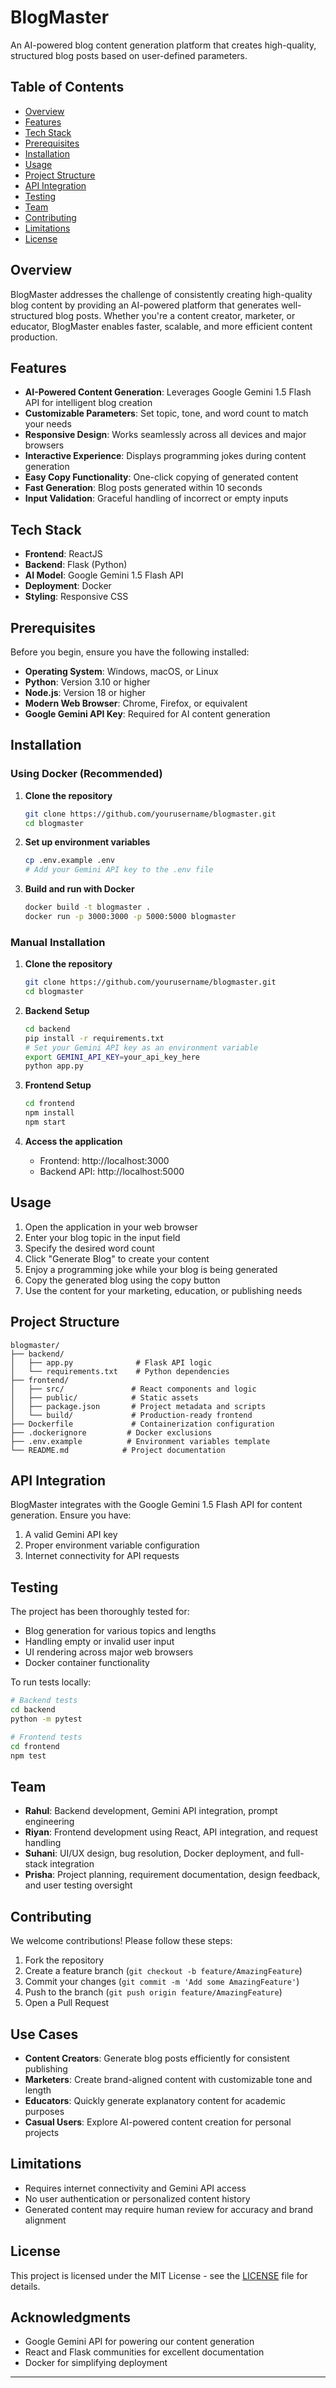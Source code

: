 # BlogMaster

An AI-powered blog content generation platform that creates high-quality, structured blog posts based on user-defined parameters.

## Table of Contents
- [Overview](#overview)
- [Features](#features)
- [Tech Stack](#tech-stack)
- [Prerequisites](#prerequisites)
- [Installation](#installation)
- [Usage](#usage)
- [Project Structure](#project-structure)
- [API Integration](#api-integration)
- [Testing](#testing)
- [Team](#team)
- [Contributing](#contributing)
- [Limitations](#limitations)
- [License](#license)

## Overview

BlogMaster addresses the challenge of consistently creating high-quality blog content by providing an AI-powered platform that generates well-structured blog posts. Whether you're a content creator, marketer, or educator, BlogMaster enables faster, scalable, and more efficient content production.

## Features

- **AI-Powered Content Generation**: Leverages Google Gemini 1.5 Flash API for intelligent blog creation
- **Customizable Parameters**: Set topic, tone, and word count to match your needs
- **Responsive Design**: Works seamlessly across all devices and major browsers
- **Interactive Experience**: Displays programming jokes during content generation
- **Easy Copy Functionality**: One-click copying of generated content
- **Fast Generation**: Blog posts generated within 10 seconds
- **Input Validation**: Graceful handling of incorrect or empty inputs

## Tech Stack

- **Frontend**: ReactJS
- **Backend**: Flask (Python)
- **AI Model**: Google Gemini 1.5 Flash API
- **Deployment**: Docker
- **Styling**: Responsive CSS

## Prerequisites

Before you begin, ensure you have the following installed:

- **Operating System**: Windows, macOS, or Linux
- **Python**: Version 3.10 or higher
- **Node.js**: Version 18 or higher
- **Modern Web Browser**: Chrome, Firefox, or equivalent
- **Google Gemini API Key**: Required for AI content generation

## Installation

### Using Docker (Recommended)

1. **Clone the repository**
   ```bash
   git clone https://github.com/yourusername/blogmaster.git
   cd blogmaster
   ```

2. **Set up environment variables**
   ```bash
   cp .env.example .env
   # Add your Gemini API key to the .env file
   ```

3. **Build and run with Docker**
   ```bash
   docker build -t blogmaster .
   docker run -p 3000:3000 -p 5000:5000 blogmaster
   ```

### Manual Installation

1. **Clone the repository**
   ```bash
   git clone https://github.com/yourusername/blogmaster.git
   cd blogmaster
   ```

2. **Backend Setup**
   ```bash
   cd backend
   pip install -r requirements.txt
   # Set your Gemini API key as an environment variable
   export GEMINI_API_KEY=your_api_key_here
   python app.py
   ```

3. **Frontend Setup**
   ```bash
   cd frontend
   npm install
   npm start
   ```

4. **Access the application**
   - Frontend: http://localhost:3000
   - Backend API: http://localhost:5000

## Usage

1. Open the application in your web browser
2. Enter your blog topic in the input field
3. Specify the desired word count
4. Click "Generate Blog" to create your content
5. Enjoy a programming joke while your blog is being generated
6. Copy the generated blog using the copy button
7. Use the content for your marketing, education, or publishing needs

## Project Structure

```
blogmaster/
├── backend/
│   ├── app.py              # Flask API logic
│   └── requirements.txt    # Python dependencies
├── frontend/
│   ├── src/               # React components and logic
│   ├── public/            # Static assets
│   ├── package.json       # Project metadata and scripts
│   └── build/             # Production-ready frontend
├── Dockerfile             # Containerization configuration
├── .dockerignore         # Docker exclusions
├── .env.example          # Environment variables template
└── README.md            # Project documentation
```

## API Integration

BlogMaster integrates with the Google Gemini 1.5 Flash API for content generation. Ensure you have:

1. A valid Gemini API key
2. Proper environment variable configuration
3. Internet connectivity for API requests

## Testing

The project has been thoroughly tested for:

- Blog generation for various topics and lengths 
- Handling empty or invalid user input 
- UI rendering across major web browsers 
- Docker container functionality 

To run tests locally:
```bash
# Backend tests
cd backend
python -m pytest

# Frontend tests
cd frontend
npm test
```

## Team

- **Rahul**: Backend development, Gemini API integration, prompt engineering
- **Riyan**: Frontend development using React, API integration, and request handling
- **Suhani**: UI/UX design, bug resolution, Docker deployment, and full-stack integration
- **Prisha**: Project planning, requirement documentation, design feedback, and user testing oversight

## Contributing

We welcome contributions! Please follow these steps:

1. Fork the repository
2. Create a feature branch (`git checkout -b feature/AmazingFeature`)
3. Commit your changes (`git commit -m 'Add some AmazingFeature'`)
4. Push to the branch (`git push origin feature/AmazingFeature`)
5. Open a Pull Request

## Use Cases

- **Content Creators**: Generate blog posts efficiently for consistent publishing
- **Marketers**: Create brand-aligned content with customizable tone and length
- **Educators**: Quickly generate explanatory content for academic purposes
- **Casual Users**: Explore AI-powered content creation for personal projects

## Limitations

- Requires internet connectivity and Gemini API access
- No user authentication or personalized content history
- Generated content may require human review for accuracy and brand alignment

## License

This project is licensed under the MIT License - see the [LICENSE](LICENSE) file for details.

## Acknowledgments

- Google Gemini API for powering our content generation
- React and Flask communities for excellent documentation
- Docker for simplifying deployment

---
